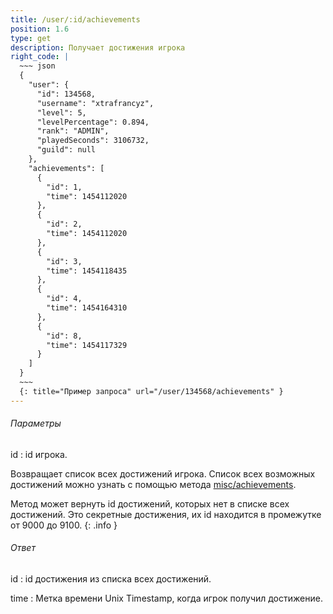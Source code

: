 ```yaml
---
title: /user/:id/achievements
position: 1.6
type: get
description: Получает достижения игрока
right_code: |
  ~~~ json
  {
    "user": {
      "id": 134568,
      "username": "xtrafrancyz",
      "level": 5,
      "levelPercentage": 0.894,
      "rank": "ADMIN",
      "playedSeconds": 3106732,
      "guild": null
    },
    "achievements": [
      {
        "id": 1,
        "time": 1454112020
      },
      {
        "id": 2,
        "time": 1454112020
      },
      {
        "id": 3,
        "time": 1454118435
      },
      {
        "id": 4,
        "time": 1454164310
      },
      {
        "id": 8,
        "time": 1454117329
      }
    ]
  }
  ~~~
  {: title="Пример запроса" url="/user/134568/achievements" }
---
```


<h6>Параметры</h6>
id
: id игрока.

Возвращает список всех достижений игрока. Список всех возможных достижений можно узнать с помощью метода [misc/achievements](#apimisc_achievements_get).

Метод может вернуть id достижений, которых нет в списке всех достижений. Это секретные достижения, их id находится в промежутке от 9000 до 9100.
{: .info }

<h6>Ответ</h6>
id
: id достижения из списка всех достижений.

time
: Метка времени Unix Timestamp, когда игрок получил достижение.
